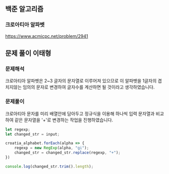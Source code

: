 ## 백준 알고리즘

### 크로아티아 알파벳

https://www.acmicpc.net/problem/2941



## 문제 풀이 이태형

### 문제해석

크로아티아 알파벳은 2~3 글자의 문자열로 이루어져 있으므로
이 알파벳을 1글자의 겹치지않는 임의의 문자로 변경하여
글자수를 계산하면 될 것이라고 생각하였습니다.

### 문제풀이

크로아티아 문자를 미리 배열안에 담아두고
정규식을 이용해 하나씩 입력 문자열과 비교하여 같은 문자열을
'+'로 변경하는 작업을 진행하였습니다.

```javascript
let regexp;
let changed_str = input;

croatia_alphabet.forEach(alpha => {
    regexp = new RegExp(alpha, "gi");
    changed_str = changed_str.replace(regexp, "+");
})

console.log(changed_str.trim().length);
```